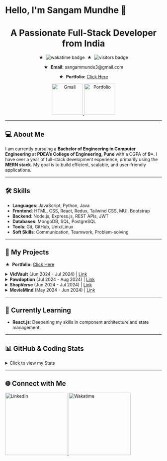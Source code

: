 # Hello, I'm Sangam Mundhe 👋
<h1 align="center">A Passionate Full-Stack Developer from India</h1>

<div align="center">  
  <p>★ &nbsp;<img src="https://wakatime.com/badge/user/018e92de-fd36-49db-920c-68aa5cee604c.svg" alt="wakatime badge"/> &nbsp;★ &nbsp;<img src="https://visitor-badge.laobi.icu/badge?page_id=Sangam5756.sangammundhe" alt="visitors badge"/></p>
  <p>★ &nbsp;<strong>Email:</strong> sangammunde3@gmail.com</p>
  <p>★ &nbsp;<strong>Portfolio:</strong> <a href="https://sangammundhe5756.onrender.com/" target="_blank">Click Here</a></p>
   <a href="mailto:sangammunde3@gmail.com" target="_blank">
    <img width="100" src="https://img.shields.io/badge/Gmail-333333?style=for-the-badge&logo=gmail&logoColor=red" alt="Gmail"/>
  </a>  
    <a href="https://sangammundhe5756.onrender.com/" target="_blank">
    <img width="100" src="https://img.shields.io/badge/Portfolio-red?style=for-the-badge" alt="Portfolio"/>
  </a>
</div>

---

## 💻 About Me
I am currently pursuing a **Bachelor of Engineering in Computer Engineering** at **PDEA’s College of Engineering, Pune** with a CGPA of **9+**. I have over a year of full-stack development experience, primarily using the **MERN stack**. My goal is to build efficient, scalable, and user-friendly applications.

---

## 🛠️ Skills

- **Languages**: JavaScript, Python, Java
- **Frontend**: HTML, CSS, React, Redux, Tailwind CSS, MUI, Bootstrap
- **Backend**: Node.js, Express.js, REST APIs, JWT
- **Databases**: MongoDB, SQL, PostgreSQL
- **Tools**: Git, GitHub, Unix/Linux
- **Soft Skills**: Communication, Teamwork, Problem-solving
  

---

## 🚀 My Projects
<p>★ &nbsp;<strong>Portfolio:</strong> <a href="https://sangammundhe5756.onrender.com/" target="_blank">Click Here</a></p>

<details>
  <summary><b>VidVault</b> (Jun 2024 - Jul 2024) | <a href="https://estore-sangam5756.onrender.com" target="_blank">Link</a></summary>
  <br>
  VidVault is a full-stack video-sharing platform developed using **React** and **Redux**.
  - Enhanced **user engagement** by 30% and reduced **page load time** by 25% with optimized component architecture.
  - Built **real-time updates** for video interactions using **WebSocket** technology, reducing latency by 35%.
  - Implemented a **debounced search feature**, reducing unnecessary API calls by 40% and improving search efficiency.
</details>

<details>
  <summary><b>Pawdoption</b> (Jul 2024 - Aug 2024) | <a href="https://petfriend5756.onrender.com" target="_blank">Link</a></summary>
  <br>
  Pawdoption is a full-stack pet adoption platform using the **MERN stack**, enabling users to browse, adopt, and manage pets.
  - Developed **secure user authentication** and **session management** to provide personalized and secure experiences.
  - Integrated **RESTful APIs** to enable seamless interaction between frontend and backend.
  - Built an efficient dashboard for users to manage their pet adoption status.
</details>

<details>
  <summary><b>ShopVerse</b> (Jun 2024 - Jul 2024) | <a href="https://estore-sangam5756.onrender.com" target="_blank">Link</a></summary>
  <br>
  ShopVerse is an eCommerce platform built with the **MERN stack** for users to shop products and complete secure transactions.
  - Integrated **payment gateways** to allow seamless payment processing.
  - Designed a **responsive UI** with **React** and **Tailwind CSS**, improving accessibility across devices.
  - Built a dynamic **cart management system** with **MongoDB** for quick access to user data.
</details>

<details>
  <summary><b>MovieMind</b> (May 2024 - Jun 2024) | <a href="https://github.com/Sangam5756/mern-github-app" target="_blank">Link</a></summary>
  <br>
  MovieMind is an AI-powered movie recommendation app that utilizes the **Cohere GPT API** for providing intelligent movie suggestions based on user input.
  - Integrated the **TMDB API** for fetching detailed movie information.
  - Deployed on **Firebase** for fast and scalable access, enhancing app performance.
  - Developed using **React**, **Redux**, and **Tailwind CSS** to ensure a modern, responsive design.
</details>

---

## 🎯 Currently Learning
- **React.js**: Deepening my skills in component architecture and state management.

---

## 📊 GitHub & Coding Stats

<details>
  <summary>Click to view my Stats</summary>
  <br>
  <div align="center">
    <img width="400" src="https://streak-stats.demolab.com?user=Sangam5756&theme=dark&date_format=j%20M%5B%20Y%5D" alt="GitHub Streak Stats" />
    <br><br>
    <img width="400" src="https://leetcode.card.workers.dev/sangammunde3?theme=dark&font=baloo&extension=null&theme=dark" alt="LeetCode Stats" />
    <br><br>
    <img width="800" height="600" src="https://wakatime.com/share/@sangammundhe/e8516248-30ab-4b62-8302-7724b68e5f9e.svg" alt="WakaTime Coding Activity" />
  </div>
</details>

---


## 🌐 Connect with Me

  <a href="https://www.linkedin.com/in/sangammundhe" target="_blank">
    <img width="200" src="https://img.shields.io/badge/LinkedIn-0077B5?style=for-the-badge&logo=linkedin&logoColor=white" alt="LinkedIn"/>
  </a>
  <a href="https://wakatime.com/@sangammundhe" target="_blank">
    <img width="200" src="https://img.shields.io/badge/Wakatime-black?style=for-the-badge" alt="Wakatime"/>
  </a>

</div>
